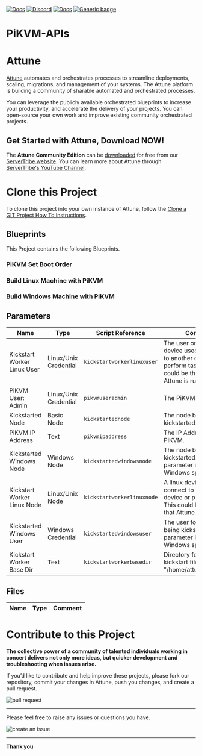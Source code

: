 



[![Docs](https://img.shields.io/badge/docs-latest-brightgreen.svg)](http://doc.servertribe.com)
[![Discord](https://img.shields.io/discord/844971127703994369)](http://discord.servertribe.com)
[![Docs](https://img.shields.io/badge/videos-watch-brightgreen.svg)](https://www.youtube.com/@servertribe)
[![Generic badge](https://img.shields.io/badge/download-latest-brightgreen.svg)](https://www.servertribe.com/community-edition/)

# PiKVM-APIs






# Attune

[Attune](https://www.servertribe.com/)
automates and orchestrates processes to streamline deployments, scaling,
migrations, and management of your systems. The Attune platform is building a
community of sharable automated and orchestrated processes.

You can leverage the publicly available orchestrated blueprints to increase
your productivity, and accelerate the delivery of your projects. You can
open-source your own work and improve existing community orchestrated projects.

## Get Started with Attune, Download NOW!

The **Attune Community Edition** can be
[downloaded](https://www.servertribe.com/comunity-edition/)
for free from our
[ServerTribe website](https://www.servertribe.com/comunity-edition/).
You can learn more about Attune through
[ServerTribe's YouTube Channel](https://www.youtube.com/@servertribe).







# Clone this Project

To clone this project into your own instance of Attune, follow the
[Clone a GIT Project How To Instructions](https://servertribe-attune.readthedocs.io/en/latest/howto/design_workspace/clone_project.html).




## Blueprints

This Project contains the following Blueprints.



### PiKVM Set Boot Order


### Build Linux Machine with PiKVM


### Build Windows Machine with PiKVM





## Parameters


| Name | Type | Script Reference | Comment |
| ---- | ---- | ---------------- | ------- |
| Kickstart Worker Linux User | Linux/Unix Credential | `kickstartworkerlinuxuser` | The user on a linux device used to connect to another device or perform tasks. This could be the device that Attune is running on. |
| PiKVM User: Admin | Linux/Unix Credential | `pikvmuseradmin` | The PiKVM Admin user. |
| Kickstarted Node | Basic Node | `kickstartednode` | The node being kickstarted. |
| PiKVM IP Address | Text | `pikvmipaddress` | The IP Address of the PiKVM. |
| Kickstarted Windows Node | Windows Node | `kickstartedwindowsnode` | The node being kickstarted. This parameter is for Windows specific Steps. |
| Kickstart Worker Linux Node | Linux/Unix Node | `kickstartworkerlinuxnode` | A linux device used to connect to another device or perform tasks. This could be the device that Attune is running on. |
| Kickstarted Windows User | Windows Credential | `kickstartedwindowsuser` | The user for the node being kickstarted. This parameter is for Windows specific Steps. |
| Kickstart Worker Base Dir | Text | `kickstartworkerbasedir` | Directory for storing kickstart files, eg: "/home/attune/kickstart". |




## Files

| Name | Type | Comment |
| ---- | ---- | ------- |






# Contribute to this Project

**The collective power of a community of talented individuals working in
concert delivers not only more ideas, but quicker development and
troubleshooting when issues arise.**

If you’d like to contribute and help improve these projects, please fork our
repository, commit your changes in Attune, push you changes, and create a
pull request.

<img src="https://www.servertribe.com/wp-content/uploads/2023/02/Attune-pull-request-01.png" alt="pull request"/>

---

Please feel free to raise any issues or questions you have.

<img src="https://www.servertribe.com/wp-content/uploads/2023/02/Attune-get-help-02.png" alt="create an issue"/>


---

**Thank you**
